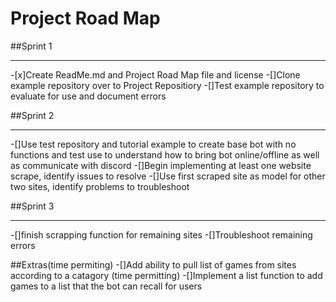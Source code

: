 # Project Road Map

##Sprint 1
***
-[x]Create ReadMe.md and Project Road Map file and license
-[]Clone example repository over to Project Repositiory
-[]Test example repository to evaluate for use and document errors

##Sprint 2
***
-[]Use test repository and tutorial example to create base bot with no functions and test use to understand how to bring bot online/offline as well as communicate with discord
-[]Begin implementing at least one website scrape, identify issues to resolve
-[]Use first scraped site as model for other two sites, identify problems to troubleshoot

##Sprint 3
***
-[]finish scrapping function for remaining sites
-[]Troubleshoot remaining errors 

##Extras(time permiting)
-[]Add ability to pull list of games from sites according to a catagory (time permitting)
-[]Implement a list function to add games to a list that the bot can recall for users
